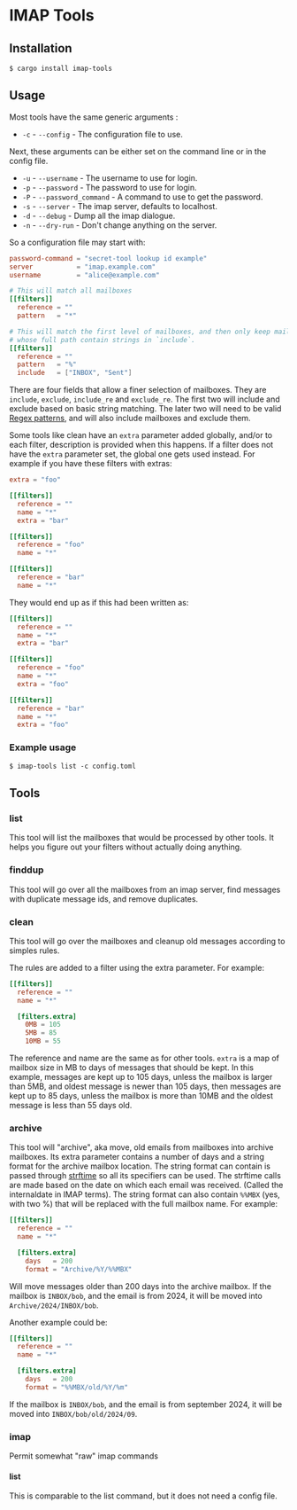 # IMAP Tools

## Installation

```shell
$ cargo install imap-tools
```

## Usage

Most tools have the same generic arguments :

- `-c` - `--config` - The configuration file to use.

Next, these arguments can be either set on the command line or in the config file.

- `-u` - `--username` - The username to use for login.
- `-p` -  `--password` - The password to use for login.
- `-P` - `--password_command` - A command to use to get the password.
- `-s` - `--server` - The imap server, defaults to localhost.
- `-d` - `--debug` - Dump all the imap dialogue.
- `-n` - `--dry-run` - Don't change anything on the server.

So a configuration file may start with:

```toml
password-command = "secret-tool lookup id example"
server           = "imap.example.com"
username         = "alice@example.com"

# This will match all mailboxes
[[filters]]
  reference = ""
  pattern   = "*"

# This will match the first level of mailboxes, and then only keep mailboxes
# whose full path contain strings in `include`.
[[filters]]
  reference = ""
  pattern   = "%"
  include   = ["INBOX", "Sent"]
```

There are four fields that allow a finer selection of mailboxes.
They are `include`, `exclude`, `include_re` and `exclude_re`.
The first two will include and exclude based on basic string matching.
The later two will need to be valid [Regex patterns](https://docs.rs/regex/latest/), and will also include mailboxes and exclude them.

Some tools like clean have an `extra` parameter added globally, and/or to each filter, description is provided when this happens.
If a filter does not have the `extra` parameter set, the global one gets used instead.
For example if you have these filters with extras:

```toml
extra = "foo"

[[filters]]
  reference = ""
  name = "*"
  extra = "bar"

[[filters]]
  reference = "foo"
  name = "*"

[[filters]]
  reference = "bar"
  name = "*"
```

They would end up as if this had been written as:

```toml
[[filters]]
  reference = ""
  name = "*"
  extra = "bar"

[[filters]]
  reference = "foo"
  name = "*"
  extra = "foo"

[[filters]]
  reference = "bar"
  name = "*"
  extra = "foo"
```

### Example usage

```shell
$ imap-tools list -c config.toml
```

## Tools

### list

This tool will list the mailboxes that would be processed by other tools.
It helps you figure out your filters without actually doing anything.

### finddup

This tool will go over all the mailboxes from an imap server, find messages with duplicate message ids, and remove duplicates.

### clean

This tool will go over the mailboxes and cleanup old messages according to simples rules.

The rules are added to a filter using the extra parameter.
For example:

```toml
[[filters]]
  reference = ""
  name = "*"

  [filters.extra]
    0MB = 105
    5MB = 85
    10MB = 55
```

The reference and name are the same as for other tools. `extra` is a map of mailbox size in MB to days of messages that should be kept.
In this example, messages are kept up to 105 days, unless the mailbox is larger than 5MB, and oldest message is newer than 105 days, then messages are kept up to 85 days, unless the mailbox is more than 10MB and the oldest message is less than 55 days old.

### archive

This tool will "archive", aka move, old emails from mailboxes into archive mailboxes.
Its extra parameter contains a number of days and a string format for the archive mailbox location.
The string format can contain is passed through [strftime](https://docs.rs/chrono/latest/chrono/format/strftime/index.html#specifiers) so all its specifiers can be used.
The strftime calls are made based on the date on which each email was received. (Called the internaldate in IMAP terms).
The string format can also contain `%%MBX` (yes, with two %) that will be replaced with the full mailbox name.
For example:

```toml
[[filters]]
  reference = ""
  name = "*"

  [filters.extra]
    days   = 200
    format = "Archive/%Y/%%MBX"
```

Will move messages older than 200 days into the archive mailbox.
If the mailbox is `INBOX/bob`, and the email is from 2024, it will be moved into `Archive/2024/INBOX/bob`.

Another example could be:

```toml
[[filters]]
  reference = ""
  name = "*"

  [filters.extra]
    days   = 200
    format = "%%MBX/old/%Y/%m"
```

If the mailbox is `INBOX/bob`, and the email is from september 2024, it will be moved into `INBOX/bob/old/2024/09`.

### imap

Permit somewhat "raw" imap commands

#### list

This is comparable to the list command, but it does not need a config file.

